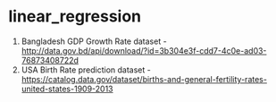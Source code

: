 # linear_regression
1) Bangladesh GDP Growth Rate dataset - http://data.gov.bd/api/download/?id=3b304e3f-cdd7-4c0e-ad03-76873408722d
2) USA Birth Rate prediction dataset - https://catalog.data.gov/dataset/births-and-general-fertility-rates-united-states-1909-2013
